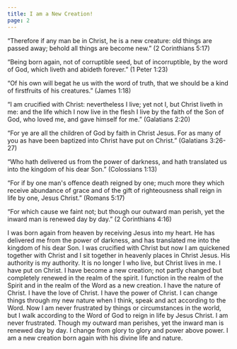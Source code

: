 ```yaml
---
title: I am a New Creation!
page: 2
---
```


“Therefore if any man be in Christ, he is a new creature: old things are passed away; behold all things are become new.” (2 Corinthians 5:17)

“Being born again, not of corruptible seed, but of incorruptible, by the word of God, which liveth and abideth forever.” (1 Peter 1:23)

“Of his own will begat he us with the word of truth, that we should be a kind of firstfruits of his creatures.” (James 1:18)

“I am crucified with Christ: nevertheless I live; yet not I, but Christ liveth in me: and the life which I now live in the flesh I live by the faith of the Son of God, who loved me, and gave himself for me.” (Galatians 2:20)

“For ye are all the children of God by faith in Christ Jesus. For as many of you as have been baptized into Christ have put on Christ.” (Galatians 3:26-27)

“Who hath delivered us from the power of darkness, and hath translated us into the kingdom of his dear Son.” (Colossians 1:13)

“For if by one man's offence death reigned by one; much more they which receive abundance of grace and of the gift of righteousness shall reign in life by one, Jesus Christ.” (Romans 5:17)

“For which cause we faint not; but though our outward man perish, yet the inward man is renewed day by day.” (2 Corinthians 4:16)

I was born again from heaven by receiving Jesus into my heart. He has delivered me from the power of darkness, and has translated me into the kingdom of his dear Son. I was crucified with Christ but now I am quickened together with Christ and I sit together in heavenly places in Christ Jesus. His authority is my authority.
It is no longer I who live, but Christ lives in me. I have put on Christ. I have become a new creation;
not partly changed but completely renewed in the realm of the spirit. I function in the realm of the Spirit and in the realm of the Word as a new creation.
I have the nature of Christ. I have the love of Christ. I have the power of Christ. I can change things through my new nature when I think, speak and act according to the Word.
Now I am never frustrated by things or circumstances in the world, but I walk according to the Word of God to reign in life by Jesus Christ. I am never frustrated. Though my outward man perishes, yet the inward man is renewed day by day. I change from glory to glory and power above power.
I am a new creation born again with his divine life and nature.
